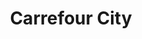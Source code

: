 ---
title: "Carrefour City"
url: /le-havre/carrefour-city-rue-irene-joliot-curie/
shop: Supermarkt
---